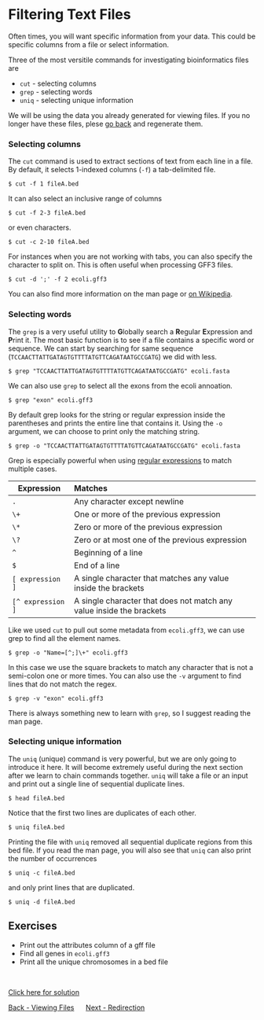 # Filtering Text Files

Often times, you will want specific information from your data.
This could be specific columns from a file or select information.

Three of the most versitile commands for investigating bioinformatics files are

- `cut` - selecting columns
- `grep` - selecting words
- `uniq` - selecting unique information

We will be using the data you already generated for viewing files. If you no longer have these files, plese [go back](gnu_utils_02.md) and regenerate them.

### Selecting columns

The `cut` command is used to extract sections of text from each line in a file.
By default, it selects 1-indexed columns (`-f`) a tab-delimited file.

```
$ cut -f 1 fileA.bed
```

It can also select an inclusive range of columns

```
$ cut -f 2-3 fileA.bed
```

or even characters.

```
$ cut -c 2-10 fileA.bed
```

For instances when you are not working with tabs, you can also specify the character to split on.
This is often useful when processing GFF3 files.

```
$ cut -d ';' -f 2 ecoli.gff3
```

You can also find more information on the man page or [on Wikipedia](https://en.wikipedia.org/wiki/Cut_(Unix)).

### Selecting words

The `grep` is a very useful utility to **G**lobally search a **R**egular **E**xpression and **P**rint it.
The most basic function is to see if a file contains a specific word or sequence.
We can start by searching for same sequence (`TCCAACTTATTGATAGTGTTTTATGTTCAGATAATGCCGATG`) we did with less.

```
$ grep "TCCAACTTATTGATAGTGTTTTATGTTCAGATAATGCCGATG" ecoli.fasta
```

We can also use `grep` to select all the exons from the ecoli annoation.

```
$ grep "exon" ecoli.gff3
```

By default grep looks for the string or regular expression inside the parentheses and prints the entire line that contains it.
Using the `-o` argument, we can choose to print only the matching string.

```
$ grep -o "TCCAACTTATTGATAGTGTTTTATGTTCAGATAATGCCGATG" ecoli.fasta
```

Grep is especially powerful when using [regular expressions](https://www.gnu.org/software/findutils/manual/html_node/find_html/grep-regular-expression-syntax.html) to match multiple cases.

| Expression | Matches |
|------------|:--------|
| `.` | Any character except newline |
| `\+` | One or more of the previous expression |
| `\*` | Zero or more of the previous expression |
| `\?` | Zero or at most one of the previous expression |
| `^` | Beginning of a line |
| `$` | End of a line |
| `[ expression ]` | A single character that matches any value inside the brackets |
| `[^ expression ]` | A single character that does not match any value inside the brackets |

Like we used `cut` to pull out some metadata from `ecoli.gff3`, we can use grep to find all the element names.

```
$ grep -o "Name=[^;]\+" ecoli.gff3
```

In this case we use the square brackets to match any character that is not a semi-colon one or more times.
You can also use the `-v` argument to find lines that do not match the regex.

```
$ grep -v "exon" ecoli.gff3
```

There is always something new to learn with `grep`, so I suggest reading the man page.

### Selecting unique information

The `uniq` (unique) command is very powerful, but we are only going to introduce it here.
It will become extremely useful during the next section after we learn to chain commands together.
`uniq` will take a file or an input and print out a single line of sequential duplicate lines.

```
$ head fileA.bed
```

Notice that the first two lines are duplicates of each other.


```
$ uniq fileA.bed
```

Printing the file with `uniq` removed all sequential duplicate regions from this bed file.
If you read the man page, you will also see that `uniq` can also print the number of occurrences

```
$ uniq -c fileA.bed
```

and only print lines that are duplicated.

```
$ uniq -d fileA.bed
```

## Exercises
- Print out the attributes column of a gff file
- Find all genes in `ecoli.gff3`
- Print all the unique chromosomes in a bed file
<br>

[Click here for solution](gnu_utils_03_solution.md)
<br>

[Back - Viewing Files](gnu_utils_02.md) &nbsp;&nbsp;&nbsp;&nbsp; [Next - Redirection](gnu_utils_04.md)
